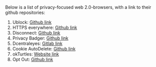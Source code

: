 Below is a list of privacy-focused web 2.0-browsers, with a link to their github repositories:

1) Ublock: [Github link](https://github.com/gorhill/uBlock)
2) HTTPS everywhere: [Github link](https://github.com/EFForg/https-everywhere)
3) Disconnect: [Github link](https://github.com/disconnectme/disconnect)
4) Privacy Badger: [Github link](https://github.com/EFForg/privacybadger)
5) Dcentraleyes: [Gitlab link](https://git.synz.io/Synzvato/decentraleyes)
6) Cookie AutoDelete: [Github link](https://github.com/Cookie-AutoDelete)
7) okTurtles: [Website link](https://okturtles.org/)
8) Opt Out: [Github link](https://github.com/opt-out-eu/opt-out-web-extensions)

